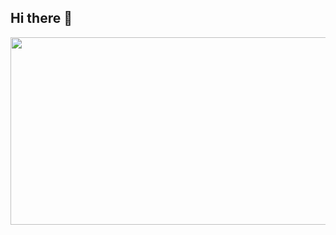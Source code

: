 ## Hi there 👋

<a href="https://github.com/devxb/gitanimals">
<img
  src="https://render.gitanimals.org/farms/ju-nong"
  width="600"
  height="300"
/>
</a>
